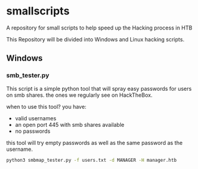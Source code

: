 # smallscripts
A repository for small scripts to help speed up the Hacking process in HTB

This Repository will be divided into Windows and Linux hacking scripts.

## Windows

### smb_tester.py
This script is a simple python tool that will spray easy passwords for users on smb shares. the ones we regularly see on HackTheBox.

when to use this tool?
you have: 
- valid usernames
- an open port 445 with smb shares available
- no passwords

this tool will try empty passwords as well as the same password as the username.

```bash
python3 smbmap_tester.py -f users.txt -d MANAGER -H manager.htb
```

